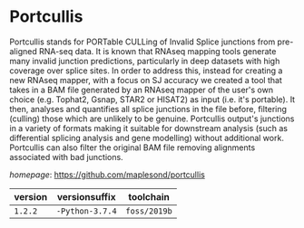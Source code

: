 # Portcullis

Portcullis stands for PORTable CULLing of Invalid Splice junctions from pre-aligned RNA-seq data. It is known that RNAseq mapping tools generate many invalid junction predictions, particularly in deep datasets with high coverage over splice sites. In order to address this, instead for creating a new RNAseq mapper, with a focus on SJ accuracy we created a tool that takes in a BAM file generated by an RNAseq mapper of the user's own choice (e.g. Tophat2, Gsnap, STAR2 or HISAT2) as input (i.e. it's portable). It then, analyses and quantifies all splice junctions in the file before, filtering (culling) those which are unlikely to be genuine. Portcullis output's junctions in a variety of formats making it suitable for downstream analysis (such as differential splicing analysis and gene modelling) without additional work. Portcullis can also filter the original BAM file removing alignments associated with bad junctions.

*homepage*: <https://github.com/maplesond/portcullis>

version | versionsuffix | toolchain
--------|---------------|----------
``1.2.2`` | ``-Python-3.7.4`` | ``foss/2019b``
